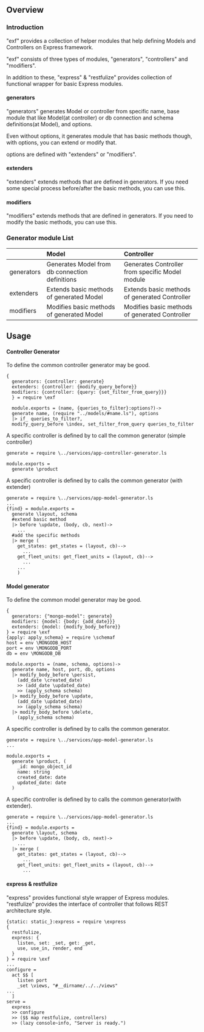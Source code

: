 ## Overview

### Introduction
"exf" provides a collection of helper modules that help defining Models and Controllers on Express framework.

"exf" consists of three types of modules, "generators", "controllers" and "modifiers".

In addition to these, "express" & "restfulize" provides collection of functional wrapper for basic Express modules.

#### generators
"generators" generates Model or controller from specific name, base module that like   Model(at controller) or db connection and schema definitions(at Model), and options.

Even without options, it generates module that has basic methods though, with options, you can extend or modify that.

options are defined with "extenders" or "modifiers".

#### extenders
"extenders" extends methods that are defined in generators.
If you need some special process before/after the basic methods, you can use this.

#### modifiers
"modifiers" extends methods that are defined in generators.
If you need to modify the basic methods, you can use this.

### Generator module List
||Model|Controller|
|:-|:-|:-|
|generators|Generates Model from db connection definitions |Generates Controller from specific Model module|
|extenders|Extends basic methods of generated Model|Extends basic methods of generated Controller|
|modifiers|Modifies basic methods of generated Model|Modifies basic methods of generated Controller|

## Usage
#### Controller Generator

To define the common controller generator may be good.
```livescript
{
  generators: {controller: generate}
  extenders: {controller: {modify_query_before}}
  modifiers: {controller: {query: {set_filter_from_query}}}
  } = require \exf

  module.exports = (name, {queries_to_filter}:options?)->
  generate name, (require "../models/#name.ls"), options
  |> if_ queries_to_filter?,
  modify_query_before \index, set_filter_from_query queries_to_filter
```

A specific controller is defined by to call the common generator (simple controller)
```livescript
generate = require \../services/app-controller-generator.ls

module.exports =
  generate \product
```

A specific controller is defined by to calls the common generator (with extender)
```livescript
generate = require \../services/app-model-generator.ls
...
{find} = module.exports =
  generate \layout, schema
  #extend basic method
  |> before \update, (body, cb, next)->
    ...
  #add the specific methods
  |> merge (
    get_states: get_states = (layout, cb)-->
      ...
    get_fleet_units: get_fleet_units = (layout, cb)-->
      ...
    ...
    )
```


#### Model generator

To define the common model generator may be good.
```livescript
{
  generators: {"mongo-model": generate}
  modifiers: {model: {body: {add_date}}}
  extenders: {model: {modify_body_before}}
} = require \exf
{apply: apply_schema} = require \schemaf
host = env \MONGODB_HOST
port = env \MONGODB_PORT
db = env \MONGODB_DB

module.exports = (name, schema, options)->
  generate name, host, port, db, options
  |> modify_body_before \persist,
    (add_date \created_date)
    >> (add_date \updated_date)
    >> (apply_schema schema)
  |> modify_body_before \update,
    (add_date \updated_date)
    >> (apply_schema schema)
  |> modify_body_before \delete,
    (apply_schema schema)
```

A specific controller is defined by to calls the common generator.
```livescript
generate = require \../services/app-model-generator.ls
...

module.exports =
  generate \product, (
    _id: mongo_object_id
    name: string
    created_date: date
    updated_date: date
  )
```

A specific controller is defined by to calls the common generator(with extender).
```livescript
generate = require \../services/app-model-generator.ls
...
{find} = module.exports =
  generate \layout, schema
  |> before \update, (body, cb, next)->
    ...
  |> merge (
    get_states: get_states = (layout, cb)-->
      ...
    get_fleet_units: get_fleet_units = (layout, cb)-->
      ...
```


#### express & restfulize

"express" provides functional style wrapper of Express modules.
"restfulize" provides the interface of controller that follows REST architecture style.

```livescript
{static: static_}:express = require \express
{
  restfulize,
  express: {
    listen, set: _set, get: _get,
    use, use_in, render, end
  }
} = require \exf
...
configure =
  act $$ [
    listen port
    _set \views, "#__dirname/../../views"
...
  ]
serve =
  express
  >> configure
  >> ($$ map restfulize, controllers)
  >> (lazy console~info, "Server is ready.")
```
